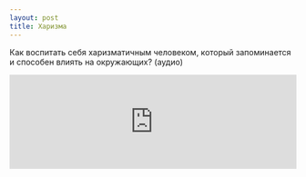 ```yaml
---
layout: post
title: Харизма
---
```


Как воспитать себя харизматичным человеком, который запоминается и способен влиять на окружающих? (аудио)

<iframe width="100%" height="166" scrolling="no" frameborder="no" src="https://w.soundcloud.com/player/?url=https%3A//api.soundcloud.com/tracks/214830916&amp;color=ff5500&amp;auto_play=false&amp;hide_related=false&amp;show_comments=true&amp;show_user=true&amp;show_reposts=false"></iframe>